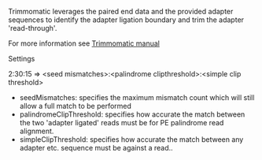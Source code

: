 Trimmomatic leverages the paired end data and the provided adapter sequences to identify the adapter ligation boundary and trim the adapter 'read-through'. 

For more information see [Trimmomatic manual](http://www.usadellab.org/cms/uploads/supplementary/Trimmomatic/TrimmomaticManual_V0.32.pdf)

Settings

2:30:15 => <seed mismatches\>:<palindrome clipthreshold\>:<simple clip threshold\> 
 
* seedMismatches: specifies the maximum mismatch count which will still allow a full match to be performed
* palindromeClipThreshold: specifies how accurate the match between the two 'adapter ligated' reads must be for PE palindrome read alignment.
* simpleClipThreshold: specifies how accurate the match between any adapter etc. sequence must be against a read..
